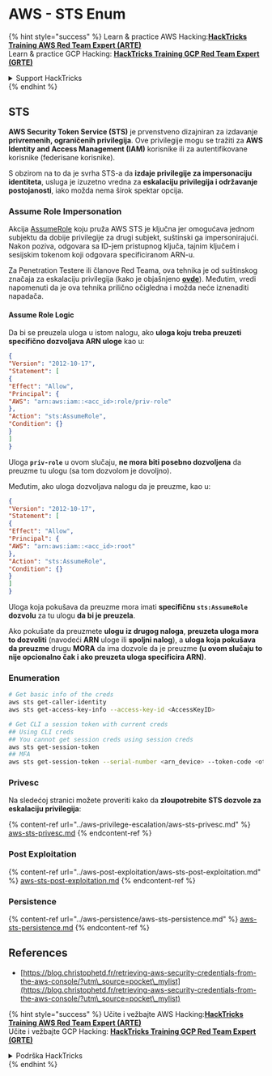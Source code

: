 # AWS - STS Enum

{% hint style="success" %}
Learn & practice AWS Hacking:<img src="../../../.gitbook/assets/image (1).png" alt="" data-size="line">[**HackTricks Training AWS Red Team Expert (ARTE)**](https://training.hacktricks.xyz/courses/arte)<img src="../../../.gitbook/assets/image (1).png" alt="" data-size="line">\
Learn & practice GCP Hacking: <img src="../../../.gitbook/assets/image (2).png" alt="" data-size="line">[**HackTricks Training GCP Red Team Expert (GRTE)**<img src="../../../.gitbook/assets/image (2).png" alt="" data-size="line">](https://training.hacktricks.xyz/courses/grte)

<details>

<summary>Support HackTricks</summary>

* Check the [**subscription plans**](https://github.com/sponsors/carlospolop)!
* **Join the** 💬 [**Discord group**](https://discord.gg/hRep4RUj7f) or the [**telegram group**](https://t.me/peass) or **follow** us on **Twitter** 🐦 [**@hacktricks\_live**](https://twitter.com/hacktricks\_live)**.**
* **Share hacking tricks by submitting PRs to the** [**HackTricks**](https://github.com/carlospolop/hacktricks) and [**HackTricks Cloud**](https://github.com/carlospolop/hacktricks-cloud) github repos.

</details>
{% endhint %}

## STS

**AWS Security Token Service (STS)** je prvenstveno dizajniran za izdavanje **privremenih, ograničenih privilegija**. Ove privilegije mogu se tražiti za **AWS Identity and Access Management (IAM)** korisnike ili za autentifikovane korisnike (federisane korisnike).

S obzirom na to da je svrha STS-a da **izdaje privilegije za impersonaciju identiteta**, usluga je izuzetno vredna za **eskalaciju privilegija i održavanje postojanosti**, iako možda nema širok spektar opcija.

### Assume Role Impersonation

Akcija [AssumeRole](https://docs.aws.amazon.com/STS/latest/APIReference/API\_AssumeRole.html) koju pruža AWS STS je ključna jer omogućava jednom subjektu da dobije privilegije za drugi subjekt, suštinski ga impersonirajući. Nakon poziva, odgovara sa ID-jem pristupnog ključa, tajnim ključem i sesijskim tokenom koji odgovara specificiranom ARN-u.

Za Penetration Testere ili članove Red Teama, ova tehnika je od suštinskog značaja za eskalaciju privilegija (kako je objašnjeno [**ovde**](../aws-privilege-escalation/aws-sts-privesc.md#sts-assumerole)). Međutim, vredi napomenuti da je ova tehnika prilično očigledna i možda neće iznenaditi napadača.

#### Assume Role Logic

Da bi se preuzela uloga u istom nalogu, ako **uloga koju treba preuzeti specifično dozvoljava ARN uloge** kao u:
```json
{
"Version": "2012-10-17",
"Statement": [
{
"Effect": "Allow",
"Principal": {
"AWS": "arn:aws:iam::<acc_id>:role/priv-role"
},
"Action": "sts:AssumeRole",
"Condition": {}
}
]
}
```
Uloga **`priv-role`** u ovom slučaju, **ne mora biti posebno dozvoljena** da preuzme tu ulogu (sa tom dozvolom je dovoljno).

Međutim, ako uloga dozvoljava nalogu da je preuzme, kao u:
```json
{
"Version": "2012-10-17",
"Statement": [
{
"Effect": "Allow",
"Principal": {
"AWS": "arn:aws:iam::<acc_id>:root"
},
"Action": "sts:AssumeRole",
"Condition": {}
}
]
}
```
Uloga koja pokušava da preuzme mora imati **specifičnu `sts:AssumeRole` dozvolu** za tu ulogu **da bi je preuzela**.

Ako pokušate da preuzmete **ulogu** **iz drugog naloga**, **preuzeta uloga mora to dozvoliti** (navodeći **ARN** uloge ili **spoljni nalog**), a **uloga koja pokušava da preuzme** drugu **MORA** da ima dozvole da je preuzme **(u ovom slučaju to nije opcionalno čak i ako preuzeta uloga specificira ARN)**.

### Enumeration
```bash
# Get basic info of the creds
aws sts get-caller-identity
aws sts get-access-key-info --access-key-id <AccessKeyID>

# Get CLI a session token with current creds
## Using CLI creds
## You cannot get session creds using session creds
aws sts get-session-token
## MFA
aws sts get-session-token --serial-number <arn_device> --token-code <otp_code>
```
### Privesc

Na sledećoj stranici možete proveriti kako da **zloupotrebite STS dozvole za eskalaciju privilegija**:

{% content-ref url="../aws-privilege-escalation/aws-sts-privesc.md" %}
[aws-sts-privesc.md](../aws-privilege-escalation/aws-sts-privesc.md)
{% endcontent-ref %}

### Post Exploitation

{% content-ref url="../aws-post-exploitation/aws-sts-post-exploitation.md" %}
[aws-sts-post-exploitation.md](../aws-post-exploitation/aws-sts-post-exploitation.md)
{% endcontent-ref %}

### Persistence

{% content-ref url="../aws-persistence/aws-sts-persistence.md" %}
[aws-sts-persistence.md](../aws-persistence/aws-sts-persistence.md)
{% endcontent-ref %}

## References

* [https://blog.christophetd.fr/retrieving-aws-security-credentials-from-the-aws-console/?utm\_source=pocket\_mylist](https://blog.christophetd.fr/retrieving-aws-security-credentials-from-the-aws-console/?utm\_source=pocket\_mylist)

{% hint style="success" %}
Učite i vežbajte AWS Hacking:<img src="../../../.gitbook/assets/image (1).png" alt="" data-size="line">[**HackTricks Training AWS Red Team Expert (ARTE)**](https://training.hacktricks.xyz/courses/arte)<img src="../../../.gitbook/assets/image (1).png" alt="" data-size="line">\
Učite i vežbajte GCP Hacking: <img src="../../../.gitbook/assets/image (2).png" alt="" data-size="line">[**HackTricks Training GCP Red Team Expert (GRTE)**<img src="../../../.gitbook/assets/image (2).png" alt="" data-size="line">](https://training.hacktricks.xyz/courses/grte)

<details>

<summary>Podrška HackTricks</summary>

* Proverite [**planove pretplate**](https://github.com/sponsors/carlospolop)!
* **Pridružite se** 💬 [**Discord grupi**](https://discord.gg/hRep4RUj7f) ili [**telegram grupi**](https://t.me/peass) ili **pratite** nas na **Twitteru** 🐦 [**@hacktricks\_live**](https://twitter.com/hacktricks\_live)**.**
* **Podelite hakerske trikove slanjem PR-ova na** [**HackTricks**](https://github.com/carlospolop/hacktricks) i [**HackTricks Cloud**](https://github.com/carlospolop/hacktricks-cloud) github repozitorijume.

</details>
{% endhint %}
